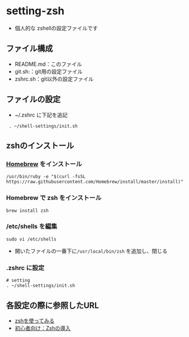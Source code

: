 # setting-zsh
- 個人的な zshellの設定ファイルです

## ファイル構成
- README.md：このファイル
- git.sh:：git用の設定ファイル
- zshrc.sh：git以外の設定ファイル

## ファイルの設定
- ~/.zshrc に下記を追記

```
 . ~/shell-settings/init.sh
```

## zshのインストール

### [Homebrew](https://brew.sh/index_ja) をインストール

```
/usr/bin/ruby -e "$(curl -fsSL https://raw.githubusercontent.com/Homebrew/install/master/install)"
```
### Homebrew で zsh をインストール
```
brew install zsh
```

### /etc/shells を編集

```
sudo vi /etc/shells
```
- 開いたファイルの一番下に`/usr/local/bin/zsh` を追加し、閉じる


### .zshrc に設定

```
# setting
. ~/shell-settings/init.sh
```

## 各設定の際に参照したURL
- [zshを使ってみる](https://qiita.com/ryutoyasugi/items/cb895814d4149ca44f12)
- [初心者向け：Zshの導入](https://qiita.com/iwaseasahi/items/a2b00b65ebd06785b443)